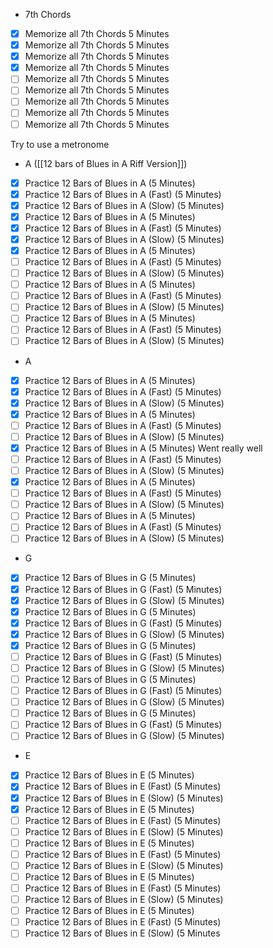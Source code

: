 - 7th Chords
- [x] Memorize all 7th Chords 5 Minutes
- [x] Memorize all 7th Chords 5 Minutes
- [x] Memorize all 7th Chords 5 Minutes
- [x] Memorize all 7th Chords 5 Minutes
- [ ] Memorize all 7th Chords 5 Minutes
- [ ] Memorize all 7th Chords 5 Minutes
- [ ] Memorize all 7th Chords 5 Minutes
- [ ] Memorize all 7th Chords 5 Minutes
- [ ] Memorize all 7th Chords 5 Minutes

Try to use a metronome

- A  ([[12 bars of Blues in A Riff Version]])
- [x] Practice 12 Bars of Blues in A (5 Minutes)
- [x] Practice 12 Bars of Blues in A (Fast) (5 Minutes)
- [x] Practice 12 Bars of Blues in A (Slow) (5 Minutes)
- [x] Practice 12 Bars of Blues in A (5 Minutes)
- [x] Practice 12 Bars of Blues in A (Fast) (5 Minutes)
- [x] Practice 12 Bars of Blues in A (Slow) (5 Minutes)
- [x] Practice 12 Bars of Blues in A (5 Minutes)
- [ ] Practice 12 Bars of Blues in A (Fast) (5 Minutes)
- [ ] Practice 12 Bars of Blues in A (Slow) (5 Minutes)
- [ ] Practice 12 Bars of Blues in A (5 Minutes)
- [ ] Practice 12 Bars of Blues in A (Fast) (5 Minutes)
- [ ] Practice 12 Bars of Blues in A (Slow) (5 Minutes)
- [ ] Practice 12 Bars of Blues in A (5 Minutes)
- [ ] Practice 12 Bars of Blues in A (Fast) (5 Minutes)
- [ ] Practice 12 Bars of Blues in A (Slow) (5 Minutes)
- A
- [x] Practice 12 Bars of Blues in A (5 Minutes)
- [x] Practice 12 Bars of Blues in A (Fast) (5 Minutes)
- [x] Practice 12 Bars of Blues in A (Slow) (5 Minutes)
- [x] Practice 12 Bars of Blues in A (5 Minutes)
- [ ] Practice 12 Bars of Blues in A (Fast) (5 Minutes)
- [ ] Practice 12 Bars of Blues in A (Slow) (5 Minutes)
- [x] Practice 12 Bars of Blues in A (5 Minutes) Went really well
- [ ] Practice 12 Bars of Blues in A (Fast) (5 Minutes)
- [ ] Practice 12 Bars of Blues in A (Slow) (5 Minutes)
- [x] Practice 12 Bars of Blues in A (5 Minutes)
- [ ] Practice 12 Bars of Blues in A (Fast) (5 Minutes)
- [ ] Practice 12 Bars of Blues in A (Slow) (5 Minutes)
- [ ] Practice 12 Bars of Blues in A (5 Minutes)
- [ ] Practice 12 Bars of Blues in A (Fast) (5 Minutes)
- [ ] Practice 12 Bars of Blues in A (Slow) (5 Minutes)
- G  
- [x] Practice 12 Bars of Blues in G (5 Minutes)
- [x] Practice 12 Bars of Blues in G (Fast) (5 Minutes)
- [x] Practice 12 Bars of Blues in G (Slow) (5 Minutes)
- [x] Practice 12 Bars of Blues in G (5 Minutes)
- [x] Practice 12 Bars of Blues in G (Fast) (5 Minutes)
- [x] Practice 12 Bars of Blues in G (Slow) (5 Minutes)
- [x] Practice 12 Bars of Blues in G (5 Minutes)
- [ ] Practice 12 Bars of Blues in G (Fast) (5 Minutes)
- [ ] Practice 12 Bars of Blues in G (Slow) (5 Minutes)
- [ ] Practice 12 Bars of Blues in G (5 Minutes)
- [ ] Practice 12 Bars of Blues in G (Fast) (5 Minutes)
- [ ] Practice 12 Bars of Blues in G (Slow) (5 Minutes)
- [ ] Practice 12 Bars of Blues in G (5 Minutes)
- [ ] Practice 12 Bars of Blues in G (Fast) (5 Minutes)
- [ ] Practice 12 Bars of Blues in G (Slow) (5 Minutes)
- E 
- [x] Practice 12 Bars of Blues in E (5 Minutes)
- [x] Practice 12 Bars of Blues in E (Fast) (5 Minutes)
- [x] Practice 12 Bars of Blues in E (Slow) (5 Minutes)
- [x] Practice 12 Bars of Blues in E (5 Minutes)
- [ ] Practice 12 Bars of Blues in E (Fast) (5 Minutes)
- [ ] Practice 12 Bars of Blues in E (Slow) (5 Minutes)
- [ ] Practice 12 Bars of Blues in E (5 Minutes)
- [ ] Practice 12 Bars of Blues in E (Fast) (5 Minutes)
- [ ] Practice 12 Bars of Blues in E (Slow) (5 Minutes)
- [ ] Practice 12 Bars of Blues in E (5 Minutes)
- [ ] Practice 12 Bars of Blues in E (Fast) (5 Minutes)
- [ ] Practice 12 Bars of Blues in E (Slow) (5 Minutes)
- [ ] Practice 12 Bars of Blues in E (5 Minutes)
- [ ] Practice 12 Bars of Blues in E (Fast) (5 Minutes)
- [ ] Practice 12 Bars of Blues in E (Slow) (5 Minutes
